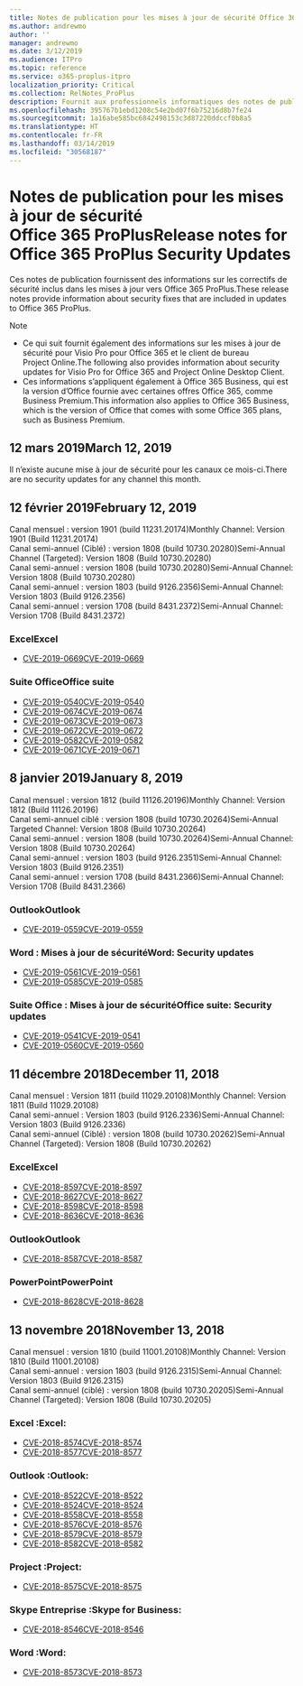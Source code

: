```yaml
---
title: Notes de publication pour les mises à jour de sécurité Office 365 ProPlus
ms.author: andrewmo
author: ''
manager: andrewmo
ms.date: 3/12/2019
ms.audience: ITPro
ms.topic: reference
ms.service: o365-proplus-itpro
localization_priority: Critical
ms.collection: RelNotes_ProPlus
description: Fournit aux professionnels informatiques des notes de publication pour les mises à jour de sécurité Office 365 ProPlus
ms.openlocfilehash: 395767b1ebd1208c54e2bd07f6b75216d8b7fe24
ms.sourcegitcommit: 1a16abe585bc6842498153c3d87220ddccf0b8a5
ms.translationtype: HT
ms.contentlocale: fr-FR
ms.lasthandoff: 03/14/2019
ms.locfileid: "30568187"
---
```

# <a name="release-notes-for-office-365-proplus-security-updates"></a><span data-ttu-id="a29c8-103">Notes de publication pour les mises à jour de sécurité Office 365 ProPlus</span><span class="sxs-lookup"><span data-stu-id="a29c8-103">Release notes for Office 365 ProPlus Security Updates</span></span>

<span data-ttu-id="a29c8-104">Ces notes de publication fournissent des informations sur les correctifs de sécurité inclus dans les mises à jour vers Office 365 ProPlus.</span><span class="sxs-lookup"><span data-stu-id="a29c8-104">These release notes provide information about security fixes that are included in updates to Office 365 ProPlus.</span></span>
 
> [!NOTE]
> - <span data-ttu-id="a29c8-105">Ce qui suit fournit également des informations sur les mises à jour de sécurité pour Visio Pro pour Office 365 et le client de bureau Project Online.</span><span class="sxs-lookup"><span data-stu-id="a29c8-105">The following also provides information about security updates for Visio Pro for Office 365 and Project Online Desktop Client.</span></span>
> - <span data-ttu-id="a29c8-106">Ces informations s’appliquent également à Office 365 Business, qui est la version d’Office fournie avec certaines offres Office 365, comme Business Premium.</span><span class="sxs-lookup"><span data-stu-id="a29c8-106">This information also applies to Office 365 Business, which is the version of Office that comes with some Office 365 plans, such as Business Premium.</span></span>

## <a name="march-12-2019"></a><span data-ttu-id="a29c8-107">12 mars 2019</span><span class="sxs-lookup"><span data-stu-id="a29c8-107">March 12, 2019</span></span>
<span data-ttu-id="a29c8-108">Il n’existe aucune mise à jour de sécurité pour les canaux ce mois-ci.</span><span class="sxs-lookup"><span data-stu-id="a29c8-108">There are no security updates for any channel this month.</span></span>

## <a name="february-12-2019"></a><span data-ttu-id="a29c8-109">12 février 2019</span><span class="sxs-lookup"><span data-stu-id="a29c8-109">February 12, 2019</span></span>
<span data-ttu-id="a29c8-110">Canal mensuel : version 1901 (build 11231.20174)</span><span class="sxs-lookup"><span data-stu-id="a29c8-110">Monthly Channel: Version 1901 (Build 11231.20174)</span></span>  
<span data-ttu-id="a29c8-111">Canal semi-annuel (Ciblé) : version 1808 (build 10730.20280)</span><span class="sxs-lookup"><span data-stu-id="a29c8-111">Semi-Annual Channel (Targeted): Version 1808 (Build 10730.20280)</span></span>   
<span data-ttu-id="a29c8-112">Canal semi-annuel : version 1808 (build 10730.20280)</span><span class="sxs-lookup"><span data-stu-id="a29c8-112">Semi-Annual Channel: Version 1808 (Build 10730.20280)</span></span>  
<span data-ttu-id="a29c8-113">Canal semi-annuel : version 1803 (build 9126.2356)</span><span class="sxs-lookup"><span data-stu-id="a29c8-113">Semi-Annual Channel: Version 1803 (Build 9126.2356)</span></span>  
<span data-ttu-id="a29c8-114">Canal semi-annuel : version 1708 (build 8431.2372)</span><span class="sxs-lookup"><span data-stu-id="a29c8-114">Semi-Annual Channel: Version 1708 (Build 8431.2372)</span></span>  


### <a name="excel"></a><span data-ttu-id="a29c8-115">Excel</span><span class="sxs-lookup"><span data-stu-id="a29c8-115">Excel</span></span>

-   [<span data-ttu-id="a29c8-116">CVE-2019-0669</span><span class="sxs-lookup"><span data-stu-id="a29c8-116">CVE-2019-0669</span></span>](https://portal.msrc.microsoft.com/fr-FR/security-guidance/advisory/CVE-2019-0669)

### <a name="office-suite"></a><span data-ttu-id="a29c8-117">Suite Office</span><span class="sxs-lookup"><span data-stu-id="a29c8-117">Office suite</span></span>

-   [<span data-ttu-id="a29c8-118">CVE-2019-0540</span><span class="sxs-lookup"><span data-stu-id="a29c8-118">CVE-2019-0540</span></span>](https://portal.msrc.microsoft.com/fr-FR/security-guidance/advisory/CVE-2019-0540)
-   [<span data-ttu-id="a29c8-119">CVE-2019-0674</span><span class="sxs-lookup"><span data-stu-id="a29c8-119">CVE-2019-0674</span></span>](https://portal.msrc.microsoft.com/fr-FR/security-guidance/advisory/CVE-2019-0674)
-   [<span data-ttu-id="a29c8-120">CVE-2019-0673</span><span class="sxs-lookup"><span data-stu-id="a29c8-120">CVE-2019-0673</span></span>](https://portal.msrc.microsoft.com/fr-FR/security-guidance/advisory/CVE-2019-0673)
-   [<span data-ttu-id="a29c8-121">CVE-2019-0672</span><span class="sxs-lookup"><span data-stu-id="a29c8-121">CVE-2019-0672</span></span>](https://portal.msrc.microsoft.com/fr-FR/security-guidance/advisory/CVE-2019-0672)
-   [<span data-ttu-id="a29c8-122">CVE-2019-0582</span><span class="sxs-lookup"><span data-stu-id="a29c8-122">CVE-2019-0582</span></span>](https://portal.msrc.microsoft.com/fr-FR/security-guidance/advisory/CVE-2019-0582)
-   [<span data-ttu-id="a29c8-123">CVE-2019-0671</span><span class="sxs-lookup"><span data-stu-id="a29c8-123">CVE-2019-0671</span></span>](https://portal.msrc.microsoft.com/fr-FR/security-guidance/advisory/CVE-2019-0671)

## <a name="january-8-2019"></a><span data-ttu-id="a29c8-124">8 janvier 2019</span><span class="sxs-lookup"><span data-stu-id="a29c8-124">January 8, 2019</span></span>

<span data-ttu-id="a29c8-125">Canal mensuel : version 1812 (build 11126.20196)</span><span class="sxs-lookup"><span data-stu-id="a29c8-125">Monthly Channel: Version 1812 (Build 11126.20196)</span></span>  
<span data-ttu-id="a29c8-126">Canal semi-annuel ciblé : version 1808 (build 10730.20264)</span><span class="sxs-lookup"><span data-stu-id="a29c8-126">Semi-Annual Targeted Channel: Version 1808 (Build 10730.20264)</span></span>  
<span data-ttu-id="a29c8-127">Canal semi-annuel : version 1808 (build 10730.20264)</span><span class="sxs-lookup"><span data-stu-id="a29c8-127">Semi-Annual Channel: Version 1808 (Build 10730.20264)</span></span>  
<span data-ttu-id="a29c8-128">Canal semi-annuel : version 1803 (build 9126.2351)</span><span class="sxs-lookup"><span data-stu-id="a29c8-128">Semi-Annual Channel: Version 1803 (Build 9126.2351)</span></span>  
<span data-ttu-id="a29c8-129">Canal semi-annuel : version 1708 (build 8431.2366)</span><span class="sxs-lookup"><span data-stu-id="a29c8-129">Semi-Annual Channel: Version 1708 (Build 8431.2366)</span></span>  


### <a name="outlook"></a><span data-ttu-id="a29c8-130">Outlook</span><span class="sxs-lookup"><span data-stu-id="a29c8-130">Outlook</span></span>
-   [<span data-ttu-id="a29c8-131">CVE-2019-0559</span><span class="sxs-lookup"><span data-stu-id="a29c8-131">CVE-2019-0559</span></span>](https://portal.msrc.microsoft.com/fr-FR/security-guidance/advisory/CVE-2019-0559)

### <a name="word-security-updates"></a><span data-ttu-id="a29c8-132">Word : Mises à jour de sécurité</span><span class="sxs-lookup"><span data-stu-id="a29c8-132">Word: Security updates</span></span> 
-   [<span data-ttu-id="a29c8-133">CVE-2019-0561</span><span class="sxs-lookup"><span data-stu-id="a29c8-133">CVE-2019-0561</span></span>](https://portal.msrc.microsoft.com/fr-FR/security-guidance/advisory/CVE-2019-0561)
-   [<span data-ttu-id="a29c8-134">CVE-2019-0585</span><span class="sxs-lookup"><span data-stu-id="a29c8-134">CVE-2019-0585</span></span>](https://portal.msrc.microsoft.com/fr-FR/security-guidance/advisory/CVE-2019-0585) 
 
### <a name="office-suite-security-updates"></a><span data-ttu-id="a29c8-135">Suite Office : Mises à jour de sécurité</span><span class="sxs-lookup"><span data-stu-id="a29c8-135">Office suite: Security updates</span></span> 
-   [<span data-ttu-id="a29c8-136">CVE-2019-0541</span><span class="sxs-lookup"><span data-stu-id="a29c8-136">CVE-2019-0541</span></span>](https://portal.msrc.microsoft.com/fr-FR/security-guidance/advisory/CVE-2019-0541)
-   [<span data-ttu-id="a29c8-137">CVE-2019-0560</span><span class="sxs-lookup"><span data-stu-id="a29c8-137">CVE-2019-0560</span></span>](https://portal.msrc.microsoft.com/fr-FR/security-guidance/advisory/CVE-2019-0560)

## <a name="december-11-2018"></a><span data-ttu-id="a29c8-138">11 décembre 2018</span><span class="sxs-lookup"><span data-stu-id="a29c8-138">December 11, 2018</span></span>
<span data-ttu-id="a29c8-139">Canal mensuel : Version 1811 (build 11029.20108)</span><span class="sxs-lookup"><span data-stu-id="a29c8-139">Monthly Channel: Version 1811 (Build 11029.20108)</span></span>  
<span data-ttu-id="a29c8-140">Canal semi-annuel : Version 1803 (build 9126.2336)</span><span class="sxs-lookup"><span data-stu-id="a29c8-140">Semi-Annual Channel: Version 1803 (Build 9126.2336)</span></span>  
<span data-ttu-id="a29c8-141">Canal semi-annuel (Ciblé) : version 1808 (build 10730.20262)</span><span class="sxs-lookup"><span data-stu-id="a29c8-141">Semi-Annual Channel (Targeted): Version 1808 (Build 10730.20262)</span></span>  

### <a name="excel"></a><span data-ttu-id="a29c8-142">Excel</span><span class="sxs-lookup"><span data-stu-id="a29c8-142">Excel</span></span>

-   [<span data-ttu-id="a29c8-143">CVE-2018-8597</span><span class="sxs-lookup"><span data-stu-id="a29c8-143">CVE-2018-8597</span></span>](https://portal.msrc.microsoft.com/fr-FR/security-guidance/advisory/CVE-2018-8597)
-   [<span data-ttu-id="a29c8-144">CVE-2018-8627</span><span class="sxs-lookup"><span data-stu-id="a29c8-144">CVE-2018-8627</span></span>](https://portal.msrc.microsoft.com/fr-FR/security-guidance/advisory/CVE-2018-8627)
-   [<span data-ttu-id="a29c8-145">CVE-2018-8598</span><span class="sxs-lookup"><span data-stu-id="a29c8-145">CVE-2018-8598</span></span>](https://portal.msrc.microsoft.com/fr-FR/security-guidance/advisory/CVE-2018-8598)
-   [<span data-ttu-id="a29c8-146">CVE-2018-8636</span><span class="sxs-lookup"><span data-stu-id="a29c8-146">CVE-2018-8636</span></span>](https://portal.msrc.microsoft.com/fr-FR/security-guidance/advisory/CVE-2018-8636)

### <a name="outlook"></a><span data-ttu-id="a29c8-147">Outlook</span><span class="sxs-lookup"><span data-stu-id="a29c8-147">Outlook</span></span>

-   [<span data-ttu-id="a29c8-148">CVE-2018-8587</span><span class="sxs-lookup"><span data-stu-id="a29c8-148">CVE-2018-8587</span></span>](https://portal.msrc.microsoft.com/fr-FR/security-guidance/advisory/CVE-2018-8587)

### <a name="powerpoint"></a><span data-ttu-id="a29c8-149">PowerPoint</span><span class="sxs-lookup"><span data-stu-id="a29c8-149">PowerPoint</span></span>

-   [<span data-ttu-id="a29c8-150">CVE-2018-8628</span><span class="sxs-lookup"><span data-stu-id="a29c8-150">CVE-2018-8628</span></span>](https://portal.msrc.microsoft.com/fr-FR/security-guidance/advisory/CVE-2018-8628)

## <a name="november-13-2018"></a><span data-ttu-id="a29c8-151">13 novembre 2018</span><span class="sxs-lookup"><span data-stu-id="a29c8-151">November 13, 2018</span></span>
<span data-ttu-id="a29c8-152">Canal mensuel : version 1810 (build 11001.20108)</span><span class="sxs-lookup"><span data-stu-id="a29c8-152">Monthly Channel: Version 1810 (Build 11001.20108)</span></span>  
<span data-ttu-id="a29c8-153">Canal semi-annuel : version 1803 (build 9126.2315)</span><span class="sxs-lookup"><span data-stu-id="a29c8-153">Semi-Annual Channel: Version 1803 (Build 9126.2315)</span></span>  
<span data-ttu-id="a29c8-154">Canal semi-annuel (ciblé) : version 1808 (build 10730.20205)</span><span class="sxs-lookup"><span data-stu-id="a29c8-154">Semi-Annual Channel (Targeted): Version 1808 (Build 10730.20205)</span></span>  

### <a name="excel"></a><span data-ttu-id="a29c8-155">Excel :</span><span class="sxs-lookup"><span data-stu-id="a29c8-155">Excel:</span></span>

-   [<span data-ttu-id="a29c8-156">CVE-2018-8574</span><span class="sxs-lookup"><span data-stu-id="a29c8-156">CVE-2018-8574</span></span>](https://portal.msrc.microsoft.com/fr-FR/security-guidance/advisory/CVE-2018-8574)
-   [<span data-ttu-id="a29c8-157">CVE-2018-8577</span><span class="sxs-lookup"><span data-stu-id="a29c8-157">CVE-2018-8577</span></span>](https://portal.msrc.microsoft.com/fr-FR/security-guidance/advisory/CVE-2018-8577)

### <a name="outlook"></a><span data-ttu-id="a29c8-158">Outlook :</span><span class="sxs-lookup"><span data-stu-id="a29c8-158">Outlook:</span></span>

-   [<span data-ttu-id="a29c8-159">CVE-2018-8522</span><span class="sxs-lookup"><span data-stu-id="a29c8-159">CVE-2018-8522</span></span>](https://portal.msrc.microsoft.com/fr-FR/security-guidance/advisory/CVE-2018-8522)
-   [<span data-ttu-id="a29c8-160">CVE-2018-8524</span><span class="sxs-lookup"><span data-stu-id="a29c8-160">CVE-2018-8524</span></span>](https://portal.msrc.microsoft.com/fr-FR/security-guidance/advisory/CVE-2018-8524)
-   [<span data-ttu-id="a29c8-161">CVE-2018-8558</span><span class="sxs-lookup"><span data-stu-id="a29c8-161">CVE-2018-8558</span></span>](https://portal.msrc.microsoft.com/fr-FR/security-guidance/advisory/CVE-2018-8558)
-   [<span data-ttu-id="a29c8-162">CVE-2018-8576</span><span class="sxs-lookup"><span data-stu-id="a29c8-162">CVE-2018-8576</span></span>](https://portal.msrc.microsoft.com/fr-FR/security-guidance/advisory/CVE-2018-8576)
-   [<span data-ttu-id="a29c8-163">CVE-2018-8579</span><span class="sxs-lookup"><span data-stu-id="a29c8-163">CVE-2018-8579</span></span>](https://portal.msrc.microsoft.com/fr-FR/security-guidance/advisory/CVE-2018-8579)
-   [<span data-ttu-id="a29c8-164">CVE-2018-8582</span><span class="sxs-lookup"><span data-stu-id="a29c8-164">CVE-2018-8582</span></span>](https://portal.msrc.microsoft.com/fr-FR/security-guidance/advisory/CVE-2018-8582)

### <a name="project"></a><span data-ttu-id="a29c8-165">Project :</span><span class="sxs-lookup"><span data-stu-id="a29c8-165">Project:</span></span>

-   [<span data-ttu-id="a29c8-166">CVE-2018-8575</span><span class="sxs-lookup"><span data-stu-id="a29c8-166">CVE-2018-8575</span></span>](https://portal.msrc.microsoft.com/fr-FR/security-guidance/advisory/CVE-2018-8575)

### <a name="skype-for-business"></a><span data-ttu-id="a29c8-167">Skype Entreprise :</span><span class="sxs-lookup"><span data-stu-id="a29c8-167">Skype for Business:</span></span>

-   [<span data-ttu-id="a29c8-168">CVE-2018-8546</span><span class="sxs-lookup"><span data-stu-id="a29c8-168">CVE-2018-8546</span></span>](https://portal.msrc.microsoft.com/fr-FR/security-guidance/advisory/CVE-2018-8546)

### <a name="word"></a><span data-ttu-id="a29c8-169">Word :</span><span class="sxs-lookup"><span data-stu-id="a29c8-169">Word:</span></span>

-   [<span data-ttu-id="a29c8-170">CVE-2018-8573</span><span class="sxs-lookup"><span data-stu-id="a29c8-170">CVE-2018-8573</span></span>](https://portal.msrc.microsoft.com/fr-FR/security-guidance/advisory/CVE-2018-8573)